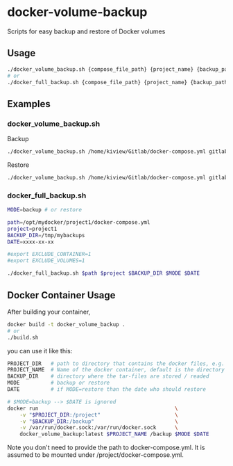 # docker-volume-backup
Scripts for easy backup and restore of Docker volumes

## Usage

```bash
./docker_volume_backup.sh {compose_file_path} {project_name} {backup_path} {backup_or_restore} {restore_date}
# or
./docker_full_backup.sh {compose_file_path} {project_name} {backup_path} {backup_or_restore} {restore_date}
```

## Examples

### docker_volume_backup.sh

Backup

```bash
./docker_volume_backup.sh /home/kiview/Gitlab/docker-compose.yml gitlab $(pwd)/backup backup
```

Restore

```bash
./docker_volume_backup.sh /home/kiview/Gitlab/docker-compose.yml gitlab $(pwd)/backup restore 2016-10-19
```

### docker_full_backup.sh

```bash
MODE=backup # or restore

path=/opt/mydocker/project1/docker-compose.yml
project=project1
BACKUP_DIR=/tmp/mybackups
DATE=xxxx-xx-xx

#export EXCLUDE_CONTAINER=1
#export EXCLUDE_VOLUMES=1

./docker_full_backup.sh $path $project $BACKUP_DIR $MODE $DATE
```

## Docker Container Usage

After building your container,

```bash
docker build -t docker_volume_backup .
# or
./build.sh
```

you can use it like this:

```bash
PROJECT_DIR   # path to directory that contains the docker files, e.g. docker-compose.yml, Dockerfile, ...
PROJECT_NAME  # Name of the docker container, default is the directory name where docker-compose.yml is stored
BACKUP_DIR    # directory where the tar-files are stored / readed
MODE          # backup or restore
DATE          # if MODE=restore than the date who should restore

# $MODE=backup --> $DATE is ignored
docker run                                            \
    -v "$PROJECT_DIR:/project"                        \
    -v "$BACKUP_DIR:/backup"                          \
    -v /var/run/docker.sock:/var/run/docker.sock      \
    docker_volume_backup:latest $PROJECT_NAME /backup $MODE $DATE
```

Note you don't need to provide the path to docker-compose.yml. It is assumed to be mounted under /project/docker-compose.yml. 
